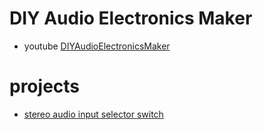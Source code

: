 # DIY Audio Electronics Maker
* youtube [DIYAudioElectronicsMaker](https://www.youtube.com/channel/UCn-dAv7J92c6FTzDB4zc2vA)

# projects
* [stereo audio input selector switch](stereo-audio-switch)
